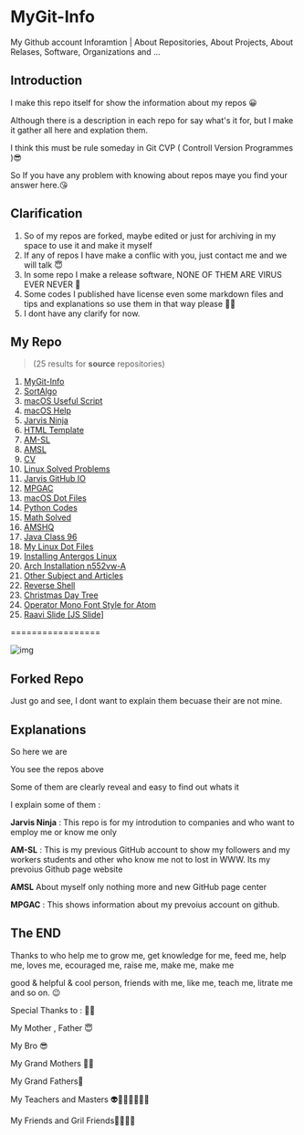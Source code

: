 # MyGit-Info
My Github account Inforamtion | About Repositories, About Projects, About Relases, Software, Organizations and ...



## Introduction

I make this repo itself for show the information about my repos 😀

Although there is a description in each repo for say what's it for, but I make it gather all here and explation them.

I think this must be rule someday in Git CVP ( Controll Version Programmes )😎

So If you have any problem with knowing about repos maye you find your answer here.😘



## Clarification

1. So of my repos are forked, maybe edited or just for archiving in my space to use it and make it myself
2. If any of repos I have make a conflic with you, just contact me and we will talk 😇
3. In some repo I make a release software, NONE OF THEM ARE VIRUS EVER NEVER 🤯
4. Some codes I published have license even some markdown files and tips and explanations so use them in that way please 🙏💋
5. I dont have any clarify for now.



## My Repo 

> (25 results for **source** repositories) 

1. [MyGit-Info](https://github.com/JARVIS-AI/MyGit-Info)
2. [SortAlgo](https://github.com/JARVIS-AI/SortAlgo)
3. [macOS Useful Script](https://github.com/JARVIS-AI/macOSUsefullScripts)
4. [macOS Help](https://github.com/JARVIS-AI/macOSHelp)
5. [Jarvis Ninja](https://github.com/JARVIS-AI/jarvis.ninja)
6. [HTML Template](https://github.com/JARVIS-AI/html-template)
7. [AM-SL](https://github.com/JARVIS-AI/am-sl)
8. [AMSL](https://github.com/JARVIS-AI/AMSL)
9. [CV](https://github.com/JARVIS-AI/CV)
10. [Linux Solved Problems](https://github.com/JARVIS-AI/Linux-Solved-Problems)
11. [Jarvis GitHub IO](https://github.com/JARVIS-AI/jarvis-ai.github.io)
12. [MPGAC](https://github.com/JARVIS-AI/mpgac)
13. [macOS Dot Files](https://github.com/JARVIS-AI/MacOSDotFiles)
14. [Python Codes](https://github.com/JARVIS-AI/python-codes)
15. [Math Solved](https://github.com/JARVIS-AI/MathSolved)
16. [AMSHQ](https://github.com/JARVIS-AI/amshq)
17. [Java Class 96](https://github.com/JARVIS-AI/javaclass96)
18. [My Linux Dot Files](https://github.com/JARVIS-AI/MyDotFiles)
19. [Installing Antergos Linux](https://github.com/JARVIS-AI/Installing-Antergos)
20. [Arch Installation n552vw-A](https://github.com/JARVIS-AI/Arch-Installation-n552vw-A)
21. [Other Subject and Articles](https://github.com/JARVIS-AI/OtherSubjects)
22. [Reverse Shell](https://github.com/JARVIS-AI/Reverse-Shell)
23. [Christmas Day Tree](https://github.com/JARVIS-AI/ChristmasTree)
24. [Operator Mono Font Style for Atom](https://github.com/JARVIS-AI/Operator-MonoStyle)
25. [Raavi Slide [JS Slide]](https://github.com/JARVIS-AI/Raavi-Slide)

=================

![img](https://img.shields.io/badge/NumberofRepo-25-%2361456A.svg?longCache=true&style=plastic)



## Forked Repo

Just go and see, I dont want to explain them becuase their are not mine.



## Explanations

So here we are

You see the repos above

Some of them are clearly reveal and easy to find out whats it

I explain some of them :

**Jarvis Ninja** : This repo is for my introdution to companies and who want to employ me or know me only

**AM-SL** : This is my previous GitHub account to show my followers and my workers students and other who know me not to lost in WWW. Its my prevoius Github page website

**AMSL** About myself only nothing more and new GitHub page center

**MPGAC** : This shows information about my prevoius account on github.



## The END

Thanks to who help me to grow me, get knowledge for me, feed me, help me, loves me, ecouraged me, raise me, make me, make me  

good & helpful & cool person, friends with me, like me, teach me, litrate me and so on. 😉

Special Thanks to : 🙏🏻

My Mother , Father 😇

My Bro 😎

My Grand Mothers 🧐🤓

My Grand Fathers🤠

My Teachers and Masters 👽👨🏼‍🏫👩🏼‍🏫

My Friends and Gril Friends🤪😍😘💋

